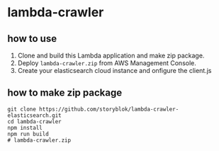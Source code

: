 # lambda-crawler

## how to use

1. Clone and build this Lambda application and make zip package.
2. Deploy `lambda-crawler.zip` from AWS Management Console.
3. Create your elasticsearch cloud instance and onfigure the client.js

## how to make zip package

```
git clone https://github.com/storyblok/lambda-crawler-elasticsearch.git
cd lambda-crawler
npm install
npm run build
# lambda-crawler.zip
```
